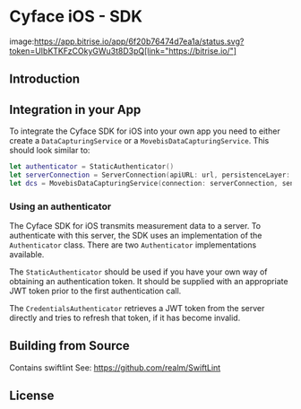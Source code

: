 #  Cyface iOS - SDK
image:https://app.bitrise.io/app/6f20b76474d7ea1a/status.svg?token=UIbKTKFzCOkyGWu3t8D3pQ[link="https://bitrise.io/"]

## Introduction

## Integration in your App
To integrate the Cyface SDK for iOS into your own app you need to either create a `DataCapturingService` or a `MovebisDataCapturingService`.
This should look similar to:

```swift
let authenticator = StaticAuthenticator()
let serverConnection = ServerConnection(apiURL: url, persistenceLayer: persistenceLayer, authenticator: authenticator)
let dcs = MovebisDataCapturingService(connection: serverConnection, sensorManager: sensorManager, updateInterval: interval, persistenceLayer: persistenceLayer)
```

### Using an authenticator
The Cyface SDK for iOS transmits measurement data to a server. 
To authenticate with this server, the SDK uses an implementation of the `Authenticator`  class.
There are two `Authenticator` implementations available.

The `StaticAuthenticator` should be used if you have your own way of obtaining an authentication token.
It should be supplied with an appropriate JWT token prior to the first authentication call.

The `CredentialsAuthenticator` retrieves a JWT token from the server directly and tries to refresh that token, if it has become invalid.

## Building from Source
Contains swiftlint
See: https://github.com/realm/SwiftLint

## License
